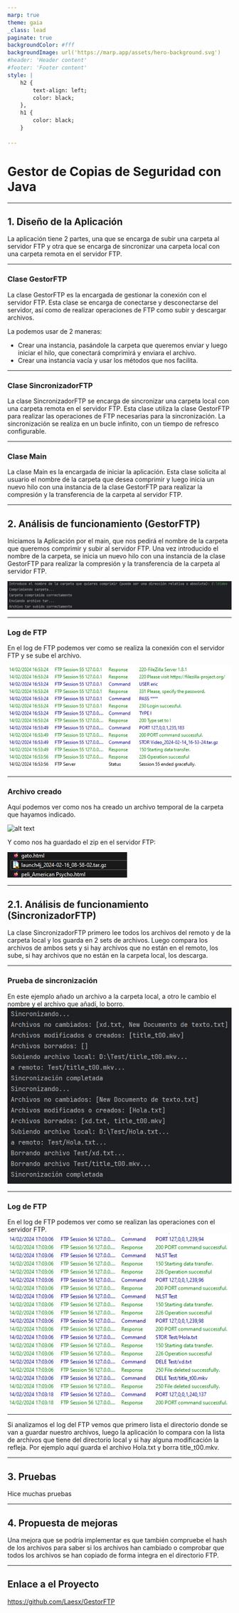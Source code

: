 ```yaml
---
marp: true
theme: gaia
_class: lead
paginate: true
backgroundColor: #fff
backgroundImage: url('https://marp.app/assets/hero-background.svg')
#header: 'Header content'
#footer: 'Footer content'
style: |
    h2 {
        text-align: left;
        color: black;
    },
    h1 {
        color: black;
    }

---
```


# Gestor de Copias de Seguridad con Java

---

## 1. Diseño de la Aplicación
La aplicación tiene 2 partes, una que se encarga de subir una carpeta al servidor FTP y otra que se encarga de 
sincronizar una carpeta local con una carpeta remota en el servidor FTP.

---

### Clase GestorFTP
La clase GestorFTP es la encargada de gestionar la conexión con el servidor FTP. Esta clase se encarga de conectarse y 
desconectarse del servidor, así como de realizar operaciones de FTP como subir y descargar archivos.

La podemos usar de 2 maneras:
 - Crear una instancia, pasándole la carpeta que queremos enviar y luego iniciar el hilo, que conectará comprimirá y enviara el archivo.
 - Crear una instancia vacía y usar los métodos que nos facilita.

---

### Clase SincronizadorFTP
La clase SincronizadorFTP se encarga de sincronizar una carpeta local con una carpeta remota en el servidor FTP.
Esta clase utiliza la clase GestorFTP para realizar las operaciones de FTP necesarias para la sincronización. 
La sincronización se realiza en un bucle infinito, con un tiempo de refresco configurable.

---

### Clase Main
La clase Main es la encargada de iniciar la aplicación. Esta clase solicita al usuario el nombre de la 
carpeta que desea comprimir y luego inicia un nuevo hilo con una instancia de la clase GestorFTP para 
realizar la compresión y la transferencia de la carpeta al servidor FTP.

---

## 2. Análisis de funcionamiento (GestorFTP)

Iniciamos la Aplicación por el main, que nos pedirá el nombre de la carpeta que queremos comprimir y subir al servidor FTP.
Una vez introducido el nombre de la carpeta, se inicia un nuevo hilo con una instancia de la clase GestorFTP 
para realizar la compresión y la transferencia de la carpeta al servidor FTP.

![img.png](img.png)

---

### Log de FTP
En el log de FTP podemos ver como se realiza la conexión con el servidor FTP y se sube el archivo.

![img_1.png](img_1.png)

---

### Archivo creado
Aquí podemos ver como nos ha creado un archivo temporal de la carpeta que hayamos indicado.

![alt text](../image.png)

Y como nos ha guardado el zip en el servidor FTP:

![alt text](image-1.png)

---

## 2.1. Análisis de funcionamiento (SincronizadorFTP)

La clase SincronizadorFTP primero lee todos los archivos del remoto y de la carpeta local y los guarda en 2 sets de archivos.
Luego compara los archivos de ambos sets y si hay archivos que no están en el remoto, los sube, si hay archivos que no están en la carpeta local, los descarga.

---

### Prueba de sincronización

En este ejemplo añado un archivo a la carpeta local, a otro le cambio el nombre y el archivo que añadí, lo borro.
![img_2.png](img_2.png)

---

### Log de FTP
En el log de FTP podemos ver como se realizan las operaciones con el servidor FTP.
![img_3.png](img_3.png)

---

Si analizamos el log del FTP vemos que primero lista el directorio donde se van a guardar nuestro archivos, luego la aplicación lo compara con la lista de archivos que tiene del directorio local y si hay alguna modificación la refleja. Por ejemplo aquí guarda el archivo Hola.txt y borra title_t00.mkv.

---

## 3. Pruebas

Hice muchas pruebas

---

## 4. Propuesta de mejoras

Una mejora que se podría implementar es que también compruebe 
el hash de los archivos para saber si los archivos han cambiado o comprobar que todos los archivos se han copiado de forma integra en el directorio FTP.

--- 

## Enlace a el Proyecto

https://github.com/Laesx/GestorFTP